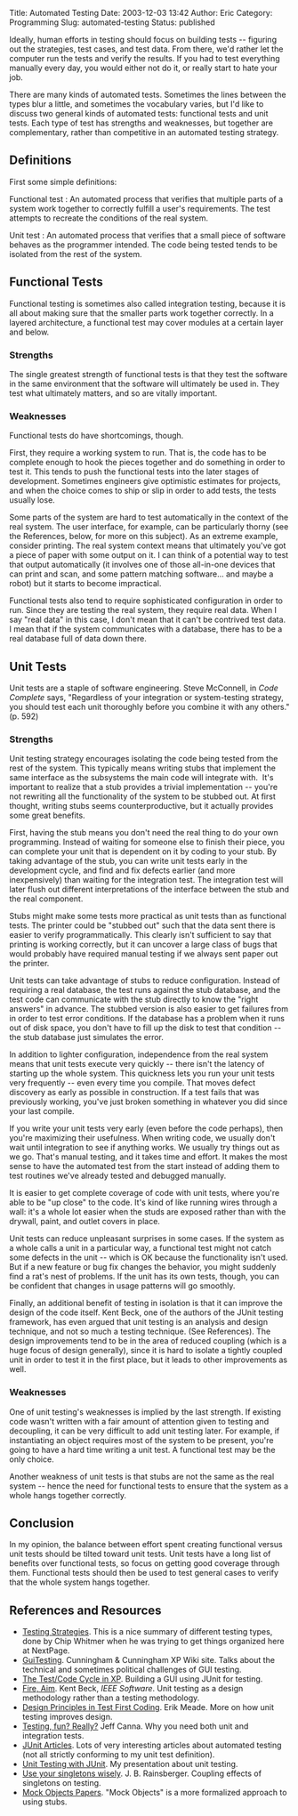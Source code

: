 Title: Automated Testing
Date: 2003-12-03 13:42
Author: Eric
Category: Programming
Slug: automated-testing
Status: published

Ideally, human efforts in testing should focus on building tests --
figuring out the strategies, test cases, and test data. From there, we'd
rather let the computer run the tests and verify the results. If you had
to test everything manually every day, you would either not do it, or
really start to hate your job.<!--more-->

There are many kinds of automated tests. Sometimes the lines between the
types blur a little, and sometimes the vocabulary varies, but I'd like
to discuss two general kinds of automated tests: functional tests and
unit tests. Each type of test has strengths and weaknesses, but together
are complementary, rather than competitive in an automated testing
strategy.

Definitions
-----------

First some simple definitions:

Functional test
:   An automated process that verifies that multiple parts of a system
    work together to correctly fulfill a user's requirements. The test
    attempts to recreate the conditions of the real system.

Unit test
:   An automated process that verifies that a small piece of software
    behaves as the programmer intended. The code being tested tends to
    be isolated from the rest of the system.

Functional Tests
----------------

Functional testing is sometimes also called integration testing, because
it is all about making sure that the smaller parts work together
correctly. In a layered architecture, a functional test may cover
modules at a certain layer and below.

### Strengths

The single greatest strength of functional tests is that they test the
software in the same environment that the software will ultimately be
used in. They test what ultimately matters, and so are vitally
important.

### Weaknesses

Functional tests do have shortcomings, though.

First, they require a working system to run. That is, the code has to be
complete enough to hook the pieces together and do something in order to
test it. This tends to push the functional tests into the later stages
of development. Sometimes engineers give optimistic estimates for
projects, and when the choice comes to ship or slip in order to add
tests, the tests usually lose.

Some parts of the system are hard to test automatically in the context
of the real system. The user interface, for example, can be particularly
thorny (see the References, below, for more on this subject). As an
extreme example, consider printing. The real system context means that
ultimately you've got a piece of paper with some output on it. I can
think of a potential way to test that output automatically (it involves
one of those all-in-one devices that can print and scan, and some
pattern matching software... and maybe a robot) but it starts to become
impractical.

Functional tests also tend to require sophisticated configuration in
order to run. Since they are testing the real system, they require real
data. When I say "real data" in this case, I don't mean that it can't be
contrived test data. I mean that if the system communicates with a
database, there has to be a real database full of data down there.

Unit Tests
----------

Unit tests are a staple of software engineering. Steve McConnell, in
*Code Complete* says, "Regardless of your integration or system-testing
strategy, you should test each unit thoroughly before you combine it
with any others." (p. 592)

### Strengths

Unit testing strategy encourages isolating the code being tested from
the rest of the system. This typically means writing stubs that
implement the same interface as the subsystems the main code will
integrate with.  It's important to realize that a stub provides a
trivial implementation -- you're not rewriting all the functionality of
the system to be stubbed out. At first thought, writing stubs seems
counterproductive, but it actually provides some great benefits.

First, having the stub means you don't need the real thing to do your
own programming. Instead of waiting for someone else to finish their
piece, you can complete your unit that is dependent on it by coding to
your stub. By taking advantage of the stub, you can write unit tests
early in the development cycle, and find and fix defects earlier (and
more inexpensively) than waiting for the integration test. The
integration test will later flush out different interpretations of the
interface between the stub and the real component.

Stubs might make some tests more practical as unit tests than as
functional tests. The printer could be "stubbed out" such that the data
sent there is easier to verify programmatically. This clearly isn't
sufficient to say that printing is working correctly, but it can uncover
a large class of bugs that would probably have required manual testing
if we always sent paper out the printer.

Unit tests can take advantage of stubs to reduce configuration. Instead
of requiring a real database, the test runs against the stub database,
and the test code can communicate with the stub directly to know the
"right answers" in advance. The stubbed version is also easier to get
failures from in order to test error conditions. If the database has a
problem when it runs out of disk space, you don't have to fill up the
disk to test that condition -- the stub database just simulates the
error.

In addition to lighter configuration, independence from the real system
means that unit tests execute very quickly -- there isn't the latency of
starting up the whole system. This quickness lets you run your unit
tests very frequently -- even every time you compile. That moves defect
discovery as early as possible in construction. If a test fails that was
previously working, you've just broken something in whatever you did
since your last compile.

If you write your unit tests very early (even before the code perhaps),
then you're maximizing their usefulness. When writing code, we usually
don't wait until integration to see if anything works. We usually try
things out as we go. That's manual testing, and it takes time and
effort. It makes the most sense to have the automated test from the
start instead of adding them to test routines we've already tested and
debugged manually.

It is easier to get complete coverage of code with unit tests, where
you're able to be "up close" to the code. It's kind of like running
wires through a wall: it's a whole lot easier when the studs are exposed
rather than with the drywall, paint, and outlet covers in place.

Unit tests can reduce unpleasant surprises in some cases. If the system
as a whole calls a unit in a particular way, a functional test might not
catch some defects in the unit -- which is OK because the functionality
isn't used. But if a new feature or bug fix changes the behavior, you
might suddenly find a rat's nest of problems. If the unit has its own
tests, though, you can be confident that changes in usage patterns will
go smoothly.

Finally, an additional benefit of testing in isolation is that it can
improve the design of the code itself. Kent Beck, one of the authors of
the JUnit testing framework, has even argued that unit testing is an
analysis and design technique, and not so much a testing technique. (See
References). The design improvements tend to be in the area of reduced
coupling (which is a huge focus of design generally), since it is hard
to isolate a tightly coupled unit in order to test it in the first
place, but it leads to other improvements as well.

### Weaknesses

One of unit testing's weaknesses is implied by the last strength. If
existing code wasn't written with a fair amount of attention given to
testing and decoupling, it can be very difficult to add unit testing
later. For example, if instantiating an object requires most of the
system to be present, you're going to have a hard time writing a unit
test. A functional test may be the only choice.

Another weakness of unit tests is that stubs are not the same as the
real system -- hence the need for functional tests to ensure that the
system as a whole hangs together correctly.

Conclusion
----------

In my opinion, the balance between effort spent creating functional
versus unit tests should be tilted toward unit tests. Unit tests have a
long list of benefits over functional tests, so focus on getting good
coverage through them. Functional tests should then be used to test
general cases to verify that the whole system hangs together.

References and Resources
------------------------

-   [Testing
    Strategies](http://esmithy.net/wp-admin/not-by-me/TestingStrategies.doc).
    This is a nice summary of different testing types, done by Chip
    Whitmer when he was trying to get things organized here at NextPage.
-   [GuiTesting](http://c2.com/cgi/wiki?GuiTesting). Cunningham &
    Cunningham XP Wiki site. Talks about the technical and sometimes
    political challenges of GUI testing.
-   [The Test/Code Cycle in XP](http://www.xp123.com/xplor/xp0002/).
    Building a GUI using JUnit for testing.
-   [Fire,
    Aim](http://computer.org/software/homepage/2001/05Design/index.htm).
    Kent Beck, *IEEE Software*. Unit testing as a design methodology
    rather than a testing methodology.
-   [Design Principles in Test First
    Coding](http://hammersmith/articles/not-by-me/TestFirstDesign.pdf).
    Erik Meade. More on how unit testing improves design.
-   [Testing, fun?
    Really?](http://www-106.ibm.com/developerworks/library/j-test.html)
    Jeff Canna. Why you need both unit and integration tests.
-   [JUnit Articles](http://www.junit.org/news/article/index.htm). Lots
    of very interesting articles about automated testing (not all
    strictly conforming to my unit test definition).
-   [Unit Testing with
    JUnit](http://esmithy.net/wp-admin/unit-testing/index.htm). My
    presentation about unit testing.
-   [Use your singletons
    wisely](http://www-106.ibm.com/developerworks/webservices/library/co-single.html). J.
    B. Rainsberger. Coupling effects of singletons on testing.
-   [Mock Objects
    Papers](http://www.mockobjects.com/wiki/MocksObjectsPaper). "Mock
    Objects" is a more formalized approach to using stubs.

